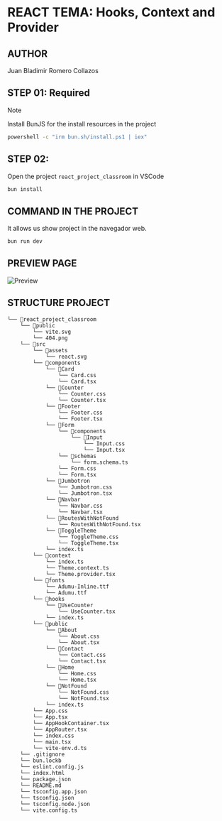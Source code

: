 # REACT TEMA: Hooks, Context and Provider

## AUTHOR

Juan Bladimir Romero Collazos

## STEP 01: Required

>[!NOTE]
>Install BunJS for the install resources in the project

```bash
powershell -c "irm bun.sh/install.ps1 | iex"
```

## STEP 02:

Open the project `react_project_classroom` in VSCode

```bash
bun install
```

## COMMAND IN THE PROJECT

It allows us show project in the navegador web.

```bash
bun run dev
```

## PREVIEW PAGE

![Preview](https://lh3.googleusercontent.com/fife/ALs6j_FSm1HrmwYQohu6YnGa4ltrUIKTcIKPLn6Qg8J5p0CJ2_OGt6nSCN2b6Ott-lCa41Im9i3F-AmQ2YrjmHZMKyMReXrkEJF8BsqiAXtrQ57CbH5YL_gdbbQ-l4k1hmw0yk2J3_7-KOKZ_bRKEMjVeGPVOUrK3y2xloRKfMWrjnAGct-Etp6H5WcWhoCWV3ulhLEHSOl1Vvo7a-ejPQQy5fyc3OrBvdXnU5mHUIqLeNIIng8cTRydZC6YslDni8gFxpdKsLuG6PPbrEJXYJ3VOj9x_5GJHkvJhahv5u97mG8oAedFaI7K5JVrJtUTYSgvXwbjgs9T-Pqtr9f5Nc0oQCKB_peUz4Tyucs3utnz6Ezn3itUEqzYk9DS0RVOl8O1NGueyxadDDMeqspsEwxIcphDyHXF9Zu9ofz7C3EhVJF6jg7PENZ2Og-uwelpUYYIklIxbe1HRMUIGJRwWLUSGW87rsrRBM_MvdTtNrEwDkwvthsRxyIhmi-1MIyAnsChU9gPLStHs_IWNnFt8zAxvDDESw7Xyeh1oxvXR_jF1oUbpr5QuQ51T_I4s9_r-UHnxGkzt5gra31vx0Qh1rE5xGQy7a6s_7kx1kBXYW5jxE-t7I0SrAXlYW7c58BHrrUwbOMSrS6roFIXi2GTQoWeX87AbYlQ-PE5_DaDSU13a75LY18ssjNhNtDKXzYLnDbTzRUuiQEdBSl6p7PW7kL_4OPMwTM2bD1-0DrzS9NNx6QyKoxJf2ehtY31ZPg_hIiLvQlX-SXXBcPcNEHyXv2W-OijgnWDDfss9ARwSNiLMNWlAzpoWoh3DmvNaAzzGlgrjdBthb_K-oHxctvYCYidmcVhRzTlgi3doBohe3G1HVBhCF4eTb389TeZyBVF0zvwfc-SdLLqfmX9R4Vqbo0DiOWoZMTOSwZ8ruDRVg75Ed1GytBTkd-ylbOsDZPAuCDI5BJVaIRezoAUlUDIhKpgMPBl8o-WLxSNyU_BXEKqvUVQbR8v6eBjSF_9G4Nhx1R6NekeuArAz-B7kZclKfbmRh2iuSGVY-smERnfwyxzSAuwAA7TvmMI9B82w6au1s_42t_lr5uTr-gcgu-W3lKgoP3UY9oou438x8HGTVnMYmReOvip7As5Vcvh_ecQyfrR3hZuQUAuiiJK4y0XtnRhXAFvvip_MftwvQSLOvlORLkn4YuNMPDa0LhcG1E1anQhkMZhaGJ7MmTg9SDE0_c--vC9sdEzjHw92j2PQjFEXw5ULbAQcDLE73SuWDmhFnZywSNBqFXRi9OytJt-1b_WVAEANavOOV2bsphu58Ks2Rz3t4PF4TcNKcUCfaJl5l9xR86fNm8h_SUIgGGlWAUo7o0d3JCoJqylX2Jys3baW7zrFAdfPbjrVy1dFEL6jaMukznFrW6wupjpdFWfM__997HQYYd9txEN7RlNotAogktnpAEZXc5KcTIp8l7qILOZCcQIZ6uZY3Zc29UBqxYSu27lBYiLN1q39dqtBc-SwwUHcfUML4pLjHZhZVbJQmdlZeMueUxXWn9DSxGi5mqdzUwbYbosowprgJyUnB_Ip0ya1_W8nk8iRURMF8zuUfQxXrxPSS0rl6-EgyxxTYnpE10RlyjSNnTP9R-1gINtzoAz4qmiTccAwQ=w1851-h883)

## STRUCTURE PROJECT

```
└── 📁react_project_classroom
    └── 📁public
        └── vite.svg
        └── 404.png
    └── 📁src
        └── 📁assets
            └── react.svg
        └── 📁components
            └── 📁Card
                └── Card.css
                └── Card.tsx
            └── 📁Counter
                └── Counter.css
                └── Counter.tsx
            └── 📁Footer
                └── Footer.css
                └── Footer.tsx
            └── 📁Form
                └── 📁components
                    └── 📁Input
                        └── Input.css
                        └── Input.tsx
                └── 📁schemas
                    └── form.schema.ts
                └── Form.css
                └── Form.tsx
            └── 📁Jumbotron
                └── Jumbotron.css
                └── Jumbotron.tsx
            └── 📁Navbar
                └── Navbar.css
                └── Navbar.tsx
            └── 📁RoutesWithNotFound
                └── RoutesWithNotFound.tsx
            └── 📁ToggleTheme
                └── ToggleTheme.css
                └── ToggleTheme.tsx
            └── index.ts
        └── 📁context
            └── index.ts
            └── Theme.context.ts
            └── Theme.provider.tsx
        └── 📁fonts
            └── Adumu-Inline.ttf
            └── Adumu.ttf
        └── 📁hooks
            └── 📁UseCounter
                └── UseCounter.tsx
            └── index.ts
        └── 📁public
            └── 📁About
                └── About.css
                └── About.tsx
            └── 📁Contact
                └── Contact.css
                └── Contact.tsx
            └── 📁Home
                └── Home.css
                └── Home.tsx
            └── 📁NotFound
                └── NotFound.css
                └── NotFound.tsx
            └── index.ts
        └── App.css
        └── App.tsx
        └── AppHookContainer.tsx
        └── AppRouter.tsx
        └── index.css
        └── main.tsx
        └── vite-env.d.ts
    └── .gitignore
    └── bun.lockb
    └── eslint.config.js
    └── index.html
    └── package.json
    └── README.md
    └── tsconfig.app.json
    └── tsconfig.json
    └── tsconfig.node.json
    └── vite.config.ts
```